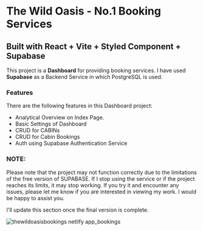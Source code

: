 # The Wild Oasis - No.1 Booking Services
## Built with React + Vite + Styled Component + Supabase

This project is a **Dashboard** for providing booking services. I have used **Supabase**  as a Backend Service in which PostgreSQL is used.

### Features
There are the following features in this Dashboard project:
- Analytical Overview on Index Page.
- Basic Settings of Dashboard
- CRUD for CABINs
- CRUD for Cabin Bookings
- Auth using Supabase Authentication Service

### NOTE:
Please note that the project may not function correctly due to the limitations of the free version of SUPABASE. If I stop using the service or if the project reaches its limits, it may stop working. If you try it and encounter any issues, please let me know if you are interested in viewing my work. I would be happy to assist you.

I'll update this section once the final version is complete.
 
![thewildoasisbookings netlify app_bookings](https://github.com/ahmadiqbalbhatti/The_Wild_Oasis/assets/52331296/fceda6f9-d62f-4a7a-ba2c-5b4a699ceaf6)

